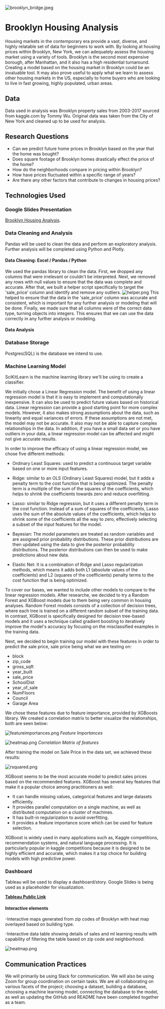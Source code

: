 ![brooklyn_bridge.jpeg](/Resources/Images/brooklyn_bridge.jpeg)
# Brooklyn Housing Analysis

Housing markets in the contemporary era provide a vast, diverse, and highly relatable set of data for beginners to work with. By looking at housing prices within Brooklyn, New York, we can adequately assess the housing market using a variety of tools. Brooklyn is the second most expensive borough, after Manhattan, and it also has a high residential turnaround. Creating a model based on the housing market in Brooklyn could be an invaluable tool. It may also prove useful to apply what we learn to assess other housing markets in the US, especially to home buyers who are looking to live in fast growing, highly populated, urban areas.

## Data

Data used in analysis was Brooklyn property sales from 2003-2017 sourced from kaggle.com by Tommy Wu. Original data was taken from the City of New York and cleaned up to be used for analysis.

## Research Questions

-   Can we predict future home prices in Brooklyn based on the year that the home was bought?
-   Does square footage of Brooklyn homes drastically effect the price of the home?
-   How do the neighborhoods compare in pricing within Brooklyn?
-   How have prices fluctuated within a specific range of years?
-   Are there any other factors that contribute to changes in housing prices?

## Technologies Used

### Google Slides Presentation
[Brooklyn Housing Analysis](https://docs.google.com/presentation/d/1S5SWDg1g-fo5eKKniRpoEzsBGJHBH_mhhbNbJsAG0nc/edit?usp=sharing).

### Data Cleaning and Analysis

Pandas will be used to clean the data and perform an exploratory analysis. Further analysis will be completed using Python and Plotly.

#### Data Cleaning: Excel / Pandas / Python
We used the pandas library to clean the data. First, we dropped any columns that were irrelevant or couldn't be interpreted. Next, we removed any rows with null values to ensure that the data was complete and accurate. After that, we built a helper script specifically to target the 'sale_price' column and identify and remove any outliers. 
![helper.png](/Resources/Images/helper.png)
This helped to ensure that the data in the 'sale_price' column was accurate and consistent, which is important for any further analysis or modeling that will be done. Finally, we made sure that all columns were of the correct data type, turning objects into integers. This ensures that we can use the data correctly in any further analysis or modeling.

#### Data Analysis


### Database Storage

Postgres(SQL) is the database we intend to use.

### Machine Learning Model

SciKitLearn is the machine learning library we'll be using to create a classifier.

We initially chose a Linear Regression model. The benefit of using a linear regression model is that it is easy to implement and computationally inexpensive. It can also be used to predict future values based on historical data. Linear regression can provide a good starting point for more complex models. However, it also makes strong assumptions about the data, such as linearity and equal variances of errors. If these assumptions are not met, the model may not be accurate. It also may not be able to capture complex relationships in the data. In addition, if you have a small data set or you have outliers in your data, a linear regression model can be affected and might not give accurate results.

In order to improve the efficacy of using a linear regression model, we chose five different methods:

* Ordinary Least Squares: used to predict a continuous target variable based on one or more input features.

* Ridge: similar to an OLS (Ordinary Least Squares) model, but it adds a penalty term to the cost function that is being optimized. The penalty term is a multiple of the sum of the squares of the coefficients, which helps to shrink the coefficients towards zero and reduce overfitting.

* Lasso: similar to Ridge regression, but it uses a different penalty term in the cost function. Instead of a sum of squares of the coefficients, Lasso uses the sum of the absolute values of the coefficients, which helps to shrink some of the coefficients all the way to zero, effectively selecting a subset of the input features for the model.

* Bayesian: The model parameters are treated as random variables and are assigned prior probability distributions. These prior distributions are then updated using the data to give the posterior probability distributions. The posterior distributions can then be used to make predictions about new data.

* Elastic Net: It is a combination of Ridge and Lasso regularization methods, which means it adds both L1 (absolute values of the coefficients) and L2 (squares of the coefficients) penalty terms to the cost function that is being optimized.

To cover our bases, we wanted to include other models to compare to the linear regression models. After researche, we decided to try a Random Forest and XGBoost models due to them being very common in housing analyses. Random Forest models consists of a collection of decision trees, where each tree is trained on a different random subset of the training data. In contrast, XGBoost is specifically designed for decision tree-based models and it uses a technique called gradient boosting to iteratively improve the model's accuracy by focusing on the misclassified examples in the training data.

Next, we decided to begin training our model with these features in order to predict the sale price, sale price being what we are testing on:

* block
* zip_code
* gross_sqft
* year_built
* sale_price
* SchoolDist
* year_of_sale
* NumFloors
* Council
* Garage Area

We chose these features due to feature importance, provided by XGBoosts library. We created a correlation matrix to better visualize the relationships, both are seen below:

![featureimportances.png](Resources/Images/featureimportances.png)
*Feature Importances*

![heatmap.png](Resources/Images/heatmap.png)
*Correlation Matrix of features*

After training the model on Sale Price in the data set, we achieved these results:

![rsquared.png](Resources/Images/rsquared.png)

XGBoost seems to be the most accurate model to predict sales prices based on the recommended features. XGBoost has several key features that make it a popular choice among practitioners as well:

* It can handle missing values, categorical features and large datasets efficiently.
* It provides parallel computation on a single machine, as well as distributed computation on a cluster of machines.
* It has built-in regularization to avoid overfitting.
* It provides a feature importance score which can be used for feature selection.

XGBoost is widely used in many applications such as, Kaggle competitions, recommendation systems, and natural language processing. It is particularly popular in kaggle competitions because it is designed to be highly efficient and accurate, which makes it a top choice for building models with high predictive power.

### Dashboard

Tableau will be used to display a dashboard/story. Google Slides is being used as a placeholder for visualization.

[**Tableau Public Link**](https://public.tableau.com/app/profile/chase.weaver6108/viz/BrooklynHomeAnalysis/practicemap?publish=yes)

#### Interactive elements
-Interactive maps generated from zip codes of Brooklyn with heat map overlayed based on building type.

-Interactive data table showing details of sales and ml learning results with capability of filtering the table based on zip code and neighborhood.

![heatmap.png](/Resources/Images/heatmap.png)

## Communication Practices
We will primarily be using Slack for communication. We will also be using Zoom for group coordination on certain tasks. We are all collaborating on various facets of the project; choosing a dataset, building a database, choosing a machine learning model, connecting the database to the model, as well as updating the GitHub and README have been completed together as a team.


